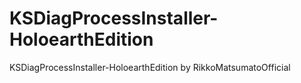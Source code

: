# KSDiagProcessInstaller-HoloearthEdition
KSDiagProcessInstaller-HoloearthEdition by RikkoMatsumatoOfficial
